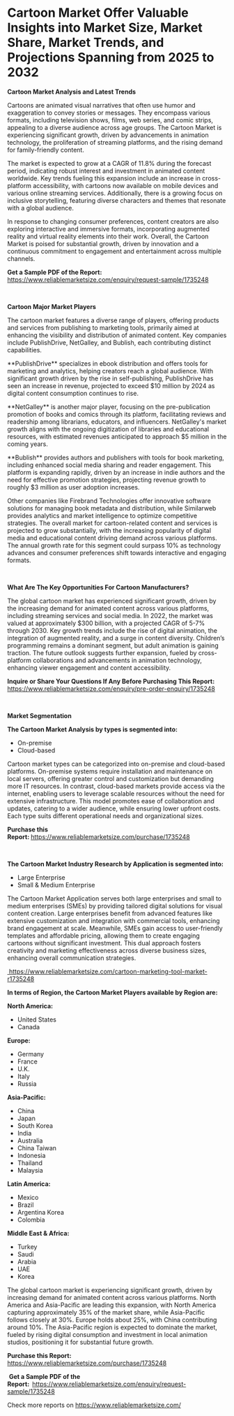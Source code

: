 <p><h1>Cartoon Market Offer Valuable Insights into Market Size, Market Share, Market Trends, and Projections Spanning from 2025 to 2032</h1></p><p><strong>Cartoon Market Analysis and Latest Trends</strong></p>
<p><p>Cartoons are animated visual narratives that often use humor and exaggeration to convey stories or messages. They encompass various formats, including television shows, films, web series, and comic strips, appealing to a diverse audience across age groups. The Cartoon Market is experiencing significant growth, driven by advancements in animation technology, the proliferation of streaming platforms, and the rising demand for family-friendly content. </p><p>The market is expected to grow at a CAGR of 11.8% during the forecast period, indicating robust interest and investment in animated content worldwide. Key trends fueling this expansion include an increase in cross-platform accessibility, with cartoons now available on mobile devices and various online streaming services. Additionally, there is a growing focus on inclusive storytelling, featuring diverse characters and themes that resonate with a global audience. </p><p>In response to changing consumer preferences, content creators are also exploring interactive and immersive formats, incorporating augmented reality and virtual reality elements into their work. Overall, the Cartoon Market is poised for substantial growth, driven by innovation and a continuous commitment to engagement and entertainment across multiple channels.</p></p>
<p><strong>Get a Sample PDF of the Report:&nbsp;</strong> <a href="https://www.reliablemarketsize.com/enquiry/request-sample/1735248?utm_campaign=2996&utm_medium=2&utm_source=Github&utm_content=ia&utm_term=25032025&utm_id=cartoon">https://www.reliablemarketsize.com/enquiry/request-sample/1735248</a></p>
<p>&nbsp;</p>
<p><strong>Cartoon Major Market Players</strong></p>
<p><p>The cartoon market features a diverse range of players, offering products and services from publishing to marketing tools, primarily aimed at enhancing the visibility and distribution of animated content. Key companies include PublishDrive, NetGalley, and Bublish, each contributing distinct capabilities.</p><p>**PublishDrive** specializes in ebook distribution and offers tools for marketing and analytics, helping creators reach a global audience. With significant growth driven by the rise in self-publishing, PublishDrive has seen an increase in revenue, projected to exceed $10 million by 2024 as digital content consumption continues to rise.</p><p>**NetGalley** is another major player, focusing on the pre-publication promotion of books and comics through its platform, facilitating reviews and readership among librarians, educators, and influencers. NetGalley's market growth aligns with the ongoing digitization of libraries and educational resources, with estimated revenues anticipated to approach $5 million in the coming years.</p><p>**Bublish** provides authors and publishers with tools for book marketing, including enhanced social media sharing and reader engagement. This platform is expanding rapidly, driven by an increase in indie authors and the need for effective promotion strategies, projecting revenue growth to roughly $3 million as user adoption increases.</p><p>Other companies like Firebrand Technologies offer innovative software solutions for managing book metadata and distribution, while Similarweb provides analytics and market intelligence to optimize competitive strategies. The overall market for cartoon-related content and services is projected to grow substantially, with the increasing popularity of digital media and educational content driving demand across various platforms. The annual growth rate for this segment could surpass 10% as technology advances and consumer preferences shift towards interactive and engaging formats.</p></p>
<p>&nbsp;</p>
<p><strong>What Are The Key Opportunities For Cartoon Manufacturers?</strong></p>
<p><p>The global cartoon market has experienced significant growth, driven by the increasing demand for animated content across various platforms, including streaming services and social media. In 2022, the market was valued at approximately $300 billion, with a projected CAGR of 5-7% through 2030. Key growth trends include the rise of digital animation, the integration of augmented reality, and a surge in content diversity. Children’s programming remains a dominant segment, but adult animation is gaining traction. The future outlook suggests further expansion, fueled by cross-platform collaborations and advancements in animation technology, enhancing viewer engagement and content accessibility.</p></p>
<p><strong>Inquire or Share Your Questions If Any Before Purchasing This Report:</strong> <a href="https://www.reliablemarketsize.com/enquiry/pre-order-enquiry/1735248?utm_campaign=2996&utm_medium=2&utm_source=Github&utm_content=ia&utm_term=25032025&utm_id=cartoon">https://www.reliablemarketsize.com/enquiry/pre-order-enquiry/1735248</a></p>
<p>&nbsp;</p>
<p><strong>Market Segmentation</strong></p>
<p><strong>The Cartoon Market Analysis by types is segmented into:</strong></p>
<p><ul><li>On-premise</li><li>Cloud-based</li></ul></p>
<p><p>Cartoon market types can be categorized into on-premise and cloud-based platforms. On-premise systems require installation and maintenance on local servers, offering greater control and customization but demanding more IT resources. In contrast, cloud-based markets provide access via the internet, enabling users to leverage scalable resources without the need for extensive infrastructure. This model promotes ease of collaboration and updates, catering to a wider audience, while ensuring lower upfront costs. Each type suits different operational needs and organizational sizes.</p></p>
<p><strong>Purchase this Report:&nbsp;</strong><a href="https://www.reliablemarketsize.com/purchase/1735248?utm_campaign=2996&utm_medium=2&utm_source=Github&utm_content=ia&utm_term=25032025&utm_id=cartoon">https://www.reliablemarketsize.com/purchase/1735248</a></p>
<p>&nbsp;</p>
<p><strong>The Cartoon Market Industry Research by Application is segmented into:</strong></p>
<p><ul><li>Large Enterprise</li><li>Small & Medium Enterprise</li></ul></p>
<p><p>The Cartoon Market Application serves both large enterprises and small to medium enterprises (SMEs) by providing tailored digital solutions for visual content creation. Large enterprises benefit from advanced features like extensive customization and integration with commercial tools, enhancing brand engagement at scale. Meanwhile, SMEs gain access to user-friendly templates and affordable pricing, allowing them to create engaging cartoons without significant investment. This dual approach fosters creativity and marketing effectiveness across diverse business sizes, enhancing overall communication strategies.</p></p>
<p><a href="https://www.reliablemarketsize.com/cartoon-marketing-tool-market-r1735248?utm_campaign=2996&utm_medium=2&utm_source=Github&utm_content=ia&utm_term=25032025&utm_id=cartoon">&nbsp;https://www.reliablemarketsize.com/cartoon-marketing-tool-market-r1735248</a></p>
<p><strong>In terms of Region, the Cartoon Market Players available by Region are:</strong></p>
<p>
    <p> <strong> North America: </strong>
        <ul>
            <li>United States</li>
            <li>Canada</li>
        </ul>
        </p> 
    <p> <strong> Europe: </strong>
        <ul>
            <li>Germany</li>
            <li>France</li>
            <li>U.K.</li>
            <li>Italy</li>
            <li>Russia</li>
        </ul>
        </p> 
    <p> <strong> Asia-Pacific: </strong>
        <ul>
            <li>China</li>
            <li>Japan</li>
            <li>South Korea</li>
            <li>India</li>
            <li>Australia</li>
            <li>China Taiwan</li>
            <li>Indonesia</li>
            <li>Thailand</li>
            <li>Malaysia</li>
        </ul>
        </p> 
    <p> <strong> Latin America: </strong>
        <ul>
            <li>Mexico</li>
            <li>Brazil</li>
            <li>Argentina Korea</li>
            <li>Colombia</li>
        </ul>
        </p> 
    <p> <strong> Middle East & Africa: </strong>
        <ul>
            <li>Turkey</li>
            <li>Saudi</li>
            <li>Arabia</li>
            <li>UAE</li>
            <li>Korea</li>
        </ul>
    </p>
    </p>
<p><p>The global cartoon market is experiencing significant growth, driven by increasing demand for animated content across various platforms. North America and Asia-Pacific are leading this expansion, with North America capturing approximately 35% of the market share, while Asia-Pacific follows closely at 30%. Europe holds about 25%, with China contributing around 10%. The Asia-Pacific region is expected to dominate the market, fueled by rising digital consumption and investment in local animation studios, positioning it for substantial future growth.</p></p>
<p><strong>Purchase this Report: </strong><a href="https://www.reliablemarketsize.com/purchase/1735248?utm_campaign=2996&utm_medium=2&utm_source=Github&utm_content=ia&utm_term=25032025&utm_id=cartoon">https://www.reliablemarketsize.com/purchase/1735248</a></p>
<p>&nbsp;<strong>Get a Sample PDF of the Report:&nbsp;&nbsp;</strong><a href="https://www.reliablemarketsize.com/enquiry/request-sample/1735248?utm_campaign=2996&utm_medium=2&utm_source=Github&utm_content=ia&utm_term=25032025&utm_id=cartoon">https://www.reliablemarketsize.com/enquiry/request-sample/1735248</a></p>
<p><strong></strong></p>
<p>Check more reports on <a href="https://www.reliablemarketsize.com/?utm_campaign=2996&utm_medium=2&utm_source=Github&utm_content=ia&utm_term=25032025&utm_id=cartoon">https://www.reliablemarketsize.com/</a></p>